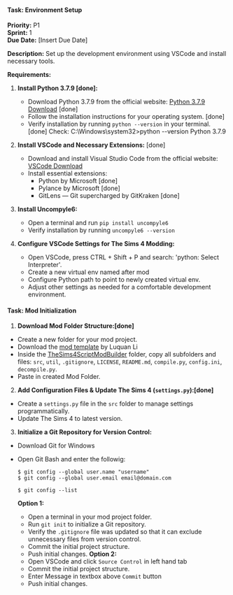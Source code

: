 

#### Task: Environment Setup

**Priority:** P1  
**Sprint:** 1  
**Due Date:** [Insert Due Date]

**Description:** Set up the development environment using VSCode and install necessary tools.

**Requirements:**

1. **Install Python 3.7.9 [done]:**
    
    - Download Python 3.7.9 from the official website: [Python 3.7.9 Download](https://www.python.org/downloads/release/python-379/) [done]
    - Follow the installation instructions for your operating system. [done]
    - Verify installation by running `python --version` in your terminal. [done]
		Check:
			C:\Windows\system32>python --version
			Python 3.7.9

1. **Install VSCode and Necessary Extensions:** [done]
    
    - Download and install Visual Studio Code from the official website: [VSCode Download](https://code.visualstudio.com/)
    - Install essential extensions:
        - Python by Microsoft [done]
        - Pylance by Microsoft [done]
        - GitLens — Git supercharged by GitKraken [done]

1. **Install Uncompyle6:**
    
    - Open a terminal and run `pip install uncompyle6`
    - Verify installation by running `uncompyle6 --version`

1. **Configure VSCode Settings for The Sims 4 Modding:**
    
    - Open VSCode, press CTRL + Shift + P and search: 'python: Select Interpreter'.
    - Create a new virtual env named after mod
    - Configure Python path to point to newly created virtual env.
    - Adjust other settings as needed for a comfortable development environment.


#### Task: Mod Initialization
1. **Download Mod Folder Structure:[done]**
- Create a new folder for your mod project.
-  Download the [mod template](https://github.com/LuquanLi/TheSims4ScriptModBuilder) by Luquan Li
- Inside the [TheSims4ScriptModBuilder](https://github.com/LuquanLi/TheSims4ScriptModBuilder) folder, copy all subfolders and files: `src`, `util`, `.gitignore`, `LICENSE`, `README.md`, `compile.py`, `config.ini`, `decompile.py`.
- Paste in created Mod Folder.
2. **Add Configuration Files & Update The Sims 4  (`settings.py`):[done]**
- Create a `settings.py` file in the `src` folder to manage settings programmatically.
- Update The Sims 4 to latest version.
3. **Initialize a Git Repository for Version Control:**
- Download Git for Windows
- Open Git Bash and enter the followig:
    ``` 
    $ git config --global user.name "username"
    $ git config --global user.email email@domain.com

    $ git config --list
    ```
    
    **Option 1:**
    - Open a terminal in your mod project folder.
    - Run `git init` to initialize a Git repository.
    - Verify the `.gitignore` file was updated so that it can exclude unnecessary files from version control.
    - Commit the initial project structure.
    - Push initial changes.
    **Option 2:**
    - Open VSCode and click `Source Control` in left hand tab
    - Commit the initial project structure.
    - Enter Message in textbox above `Commit` button
    - Push initial changes. 
